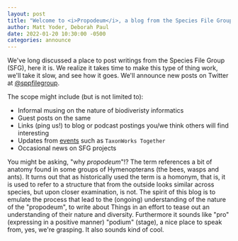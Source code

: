 ```yaml
---
layout: post
title: "Welcome to <i>Propodeum</i>, a blog from the Species File Group and collaborators"
author: Matt Yoder, Deborah Paul
date: 2022-01-20 10:30:00 -0500
categories: announce
---
```


We've long discussed a place to post writings from the Species File Group (SFG), here it is. We realize it takes time to make this type of thing work, we'll take it slow, and see how it goes. We'll announce new posts on Twitter at [@sppfilegroup](https://twitter.com/sppfilegroup ).

The scope might include (but is not limited to):
* Informal musing on the nature of biodiveristy informatics
* Guest posts on the same 
* Links (ping us!) to blog or podcast postings you/we think others will find interesting
* Updates from [events](/events.html) such as `TaxonWorks Together`
* Occasional news on SFG projects

You might be asking, "why <em>propodeum</em>"!? The term references a bit of anatomy found in some groups of Hymenopterans (the bees, wasps and ants). It turns out that as historically used the term is a homonym, that is, it is used to refer to a structure that from the outside looks similar across species, but upon closer examination, is not. The spirit of this blog is to emulate the process that lead to the (ongoing) understanding of the nature of the "propodeum", to write about Things in an effort to tease out an understanding of their nature and diversity. Furthermore it sounds like "pro" (expressing in a positive manner) "podium" (stage), a nice place to speak from, yes, we're grasping. It also sounds kind of cool.


